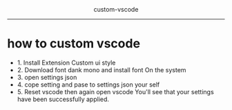 <div align="center">custom-vscode</div>

---

# how to custom vscode

<ul>
    <li>1. Install Extension Custom ui style</li>
    <li>2. Download font dank mono and install font On the system</li>
    <li>3. open settings json</li>
    <li>4. cope setting and pase to settings json your self</li>
    <li>5. Reset vscode then again open vscode You'll see that your settings have been successfully applied.</li>
</ul>